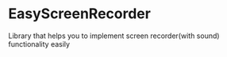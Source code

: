 # EasyScreenRecorder
Library that helps you to implement screen recorder(with sound) functionality easily
